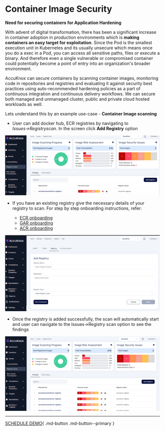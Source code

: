 # Container Image Security

**Need for securing containers for Application Hardening**

With advent of digital transformation, there has been a significant increase in container adoption in production environments which is **making containers an easy target for exploitation**. Since the Pod is the smallest execution unit in Kubernetes and its usually unsecure which means once you do a exec in a Pod, you can access all sensitive paths, files or execute a binary. And therefore even a single vulnerable or compromised container could potentially become a point of entry into an organization's broader environment.

AccuKnox can secure containers by scanning container images, monitoring code in repositories and registries and evaluating it against security best practices using auto-recommended hardening policies as a part of continuous integration and continuous delivery workflows. We can secure both managed and unmanaged cluster, public and private cloud hosted workloads as well.

Lets understand this by an example use-case - **Container Image scanning**


+ User can add docker hub, ECR registries by navigating to *Issues→Registryscan*. In the screen click **Add Registry** option

![](images/image-scan-1.png)

+ If you have an existing registry give the necessary details of your registry to scan. For step by step onboarding instructions, refer:

    - [ECR onboarding](../getting-started/ecr.md)
    - [GAR onboarding](../getting-started/gar.md)
    - [ACR onboarding](../getting-started/acr.md)

![](images/image-scan-2.png)


+ Once the registry is added successfully, the scan will automatically start and user can navigate to the Issues→Registry scan option to see the findings

![](images/image-scan-3.png)

- - -
[SCHEDULE DEMO](https://www.accuknox.com/contact-us){ .md-button .md-button--primary }
